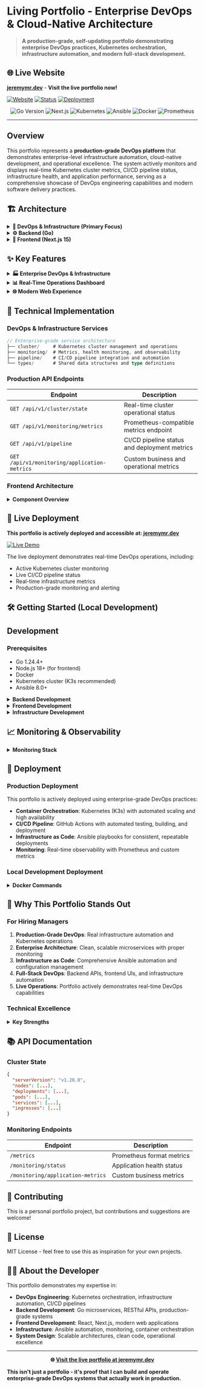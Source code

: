# Living Portfolio - Enterprise DevOps & Cloud-Native Architecture

> **A production-grade, self-updating portfolio demonstrating enterprise DevOps practices, Kubernetes orchestration, infrastructure automation, and modern full-stack development.**

## 🌐 Live Website

**[jeremymr.dev](https://jeremymr.dev)** - **Visit the live portfolio now!**

[![Website](https://img.shields.io/badge/Website-jeremymr.dev-blue?style=for-the-badge&logo=globe)](https://jeremymr.dev)
[![Status](https://img.shields.io/badge/Status-Live%20Production-brightgreen?style=for-the-badge&logo=check-circle)](https://jeremymr.dev)
[![Deployment](https://img.shields.io/badge/Deployment-Kubernetes-blue?style=for-the-badge&logo=kubernetes)](https://jeremymr.dev)

<div align="center">
  <img src="https://img.shields.io/badge/Go-1.24.4+-00ADD8?style=for-the-badge&logo=go&logoColor=white" alt="Go Version">
  <img src="https://img.shields.io/badge/Next.js-15-black?style=for-the-badge&logo=next.js&logoColor=white" alt="Next.js">
  <img src="https://img.shields.io/badge/Kubernetes-1.28+-326CE5?style=for-the-badge&logo=kubernetes&logoColor=white" alt="Kubernetes">
  <img src="https://img.shields.io/badge/Ansible-8.0+-EE0000?style=for-the-badge&logo=ansible&logoColor=white" alt="Ansible">
  <img src="https://img.shields.io/badge/Docker-2496ED?style=for-the-badge&logo=docker&logoColor=white" alt="Docker">
  <img src="https://img.shields.io/badge/Prometheus-E6522C?style=for-the-badge&logo=prometheus&logoColor=white" alt="Prometheus">
</div>

---

## Overview

This portfolio represents a **production-grade DevOps platform** that demonstrates enterprise-level infrastructure automation, cloud-native development, and operational excellence. The system actively monitors and displays real-time Kubernetes cluster metrics, CI/CD pipeline status, infrastructure health, and application performance, serving as a comprehensive showcase of DevOps engineering capabilities and modern software delivery practices.

## 🏗️ Architecture

<details>
<summary><strong>🚀 DevOps & Infrastructure (Primary Focus)</strong></summary>

- **Container Orchestration**: Production Kubernetes (K3s) cluster with high availability
- **Infrastructure as Code**: Comprehensive Ansible automation for cluster provisioning and management
- **CI/CD Pipeline**: GitHub Actions with automated testing, building, and deployment
- **Monitoring & Observability**: Prometheus metrics, Grafana dashboards, and custom application metrics
- **Containerization**: Multi-stage Docker builds with security scanning and optimization
- **Configuration Management**: Ansible playbooks for automated infrastructure deployment

</details>

<details>
<summary><strong>⚙️ Backend (Go)</strong></summary>

- **Language**: Go 1.24.4 with enterprise-grade error handling and logging
- **Framework**: Gorilla Mux for RESTful API routing with middleware support
- **Architecture**: Clean, modular microservices architecture with clear separation of concerns
- **Logging**: Structured logging with Zerolog for production debugging and monitoring
- **Monitoring**: Prometheus metrics integration with custom business metrics
- **Kubernetes Integration**: Native Kubernetes Go client (`k8s.io/client-go`) for cluster management, pod operations, deployment scaling, and real-time cluster state monitoring
- **Prometheus Integration**: Prometheus Go client (`github.com/prometheus/client_golang`) for custom metrics collection, application monitoring, and operational KPIs

</details>

<details>
<summary><strong>🎨 Frontend (Next.js 15)</strong></summary>

- **Framework**: Next.js 15 with React 19 for optimal performance and developer experience
- **Styling**: Tailwind CSS v4 with modern design system and component library
- **UI Components**: Radix UI primitives for accessible, production-ready components
- **Animations**: Framer Motion + GSAP for smooth, performant user interactions
- **3D Graphics**: OGL for WebGL rendering and advanced visualizations
- **State Management**: Modern React patterns with hooks and context for scalable state

</details>

## ✨ Key Features

<details>
<summary><strong>🏭 Enterprise DevOps & Infrastructure</strong></summary>

- **Production Kubernetes Management**: Real-time cluster state visualization with operational insights
- **Infrastructure Automation**: Ansible-driven cluster provisioning, scaling, and maintenance
- **CI/CD Excellence**: Automated testing, building, and deployment pipelines with GitHub Actions
- **Monitoring & Alerting**: Comprehensive observability with Prometheus, custom metrics, and health checks
- **Configuration Management**: Infrastructure as Code with version-controlled Ansible playbooks

</details>

<details>
<summary><strong>📊 Real-Time Operations Dashboard</strong></summary>

- **Cluster Health Monitoring**: Live pod, deployment, and service status tracking
- **Infrastructure Metrics**: Node health, resource utilization, and performance indicators
- **Pipeline Visibility**: Real-time CI/CD status and deployment tracking
- **Operational Insights**: Automated infrastructure health monitoring and alerting

</details>

<details>
<summary><strong>🌐 Modern Web Experience</strong></summary>

- **Responsive Design**: Mobile-first, accessible interface with professional aesthetics
- **Performance Optimization**: Smooth animations and transitions with optimal rendering
- **Theme Support**: Dark/light mode with consistent design language
- **Real-Time Updates**: Live data integration for dynamic user experience

</details>

## 🔧 Technical Implementation

### DevOps & Infrastructure Services
```go
// Enterprise-grade service architecture
├── cluster/     # Kubernetes cluster management and operations
├── monitoring/  # Metrics, health monitoring, and observability
├── pipeline/    # CI/CD pipeline integration and automation
└── types/       # Shared data structures and type definitions
```

### Production API Endpoints
| Endpoint | Description |
|----------|-------------|
| `GET /api/v1/cluster/state` | Real-time cluster operational status |
| `GET /api/v1/monitoring/metrics` | Prometheus-compatible metrics endpoint |
| `GET /api/v1/pipeline` | CI/CD pipeline status and deployment metrics |
| `GET /api/v1/monitoring/application-metrics` | Custom business and operational metrics |

### Frontend Architecture
<details>
<summary><strong>Component Overview</strong></summary>

- **Hero Section**: Professional introduction with enterprise-grade animations
- **Kubernetes Operations**: Real-time cluster visualization and management interface
- **Monitoring Dashboard**: Comprehensive metrics and health indicators
- **DevOps Showcase**: Infrastructure automation and configuration management display
- **Ansible Integration**: Configuration management and infrastructure as Code demonstration

</details>

## 🚀 Live Deployment

**This portfolio is actively deployed and accessible at: [jeremymr.dev](https://jeremymr.dev)**

[![Live Demo](https://img.shields.io/badge/Live%20Demo-View%20Now-blue?style=for-the-badge&logo=play-circle)](https://jeremymr.dev)

The live deployment demonstrates real-time DevOps operations, including:
- Active Kubernetes cluster monitoring
- Live CI/CD pipeline status
- Real-time infrastructure metrics
- Production-grade monitoring and alerting

## 🛠️ Getting Started (Local Development)

## Development

### Prerequisites
- Go 1.24.4+
- Node.js 18+ (for frontend)
- Docker
- Kubernetes cluster (K3s recommended)
- Ansible 8.0+

<details>
<summary><strong>Backend Development</strong></summary>

```bash
cd backend
make build    # Build binary
make run      # Run with hot reload
make test     # Run tests
```

</details>

<details>
<summary><strong>Frontend Development</strong></summary>

```bash
cd frontend/portfolio
npm run dev     # Development server
npm run build   # Production build
npm run lint    # Lint code
```

</details>

<details>
<summary><strong>Infrastructure Development</strong></summary>

```bash
cd scripts/ansible/k3s-ansible
cp inventory-sample.yml inventory.yml
# Edit inventory.yml with your cluster details
ansible-playbook playbooks/site.yml -i inventory.yml
```

</details>

## 📈 Monitoring & Observability

<details>
<summary><strong>Monitoring Stack</strong></summary>

- **Application Metrics**: Custom business metrics and operational KPIs
- **Infrastructure Metrics**: Comprehensive system and cluster health monitoring
- **Prometheus Integration**: Industry-standard monitoring stack with custom exporters
- **Real-time Logging**: Structured logging with Zerolog for production debugging
- **Health Checks**: Automated endpoint health monitoring and alerting
- **Performance Metrics**: Response time, throughput, and resource utilization tracking

</details>

## 🚀 Deployment

### Production Deployment
This portfolio is actively deployed using enterprise-grade DevOps practices:
- **Container Orchestration**: Kubernetes (K3s) with automated scaling and high availability
- **CI/CD Pipeline**: GitHub Actions with automated testing, building, and deployment
- **Infrastructure as Code**: Ansible playbooks for consistent, repeatable deployments
- **Monitoring**: Real-time observability with Prometheus and custom metrics

### Local Development Deployment
<details>
<summary><strong>Docker Commands</strong></summary>

```bash
# Backend
docker build -t living-portfolio-backend ./backend
docker run -p 8080:8080 living-portfolio-backend

# Frontend
docker build -t living-portfolio-frontend ./frontend
docker run -p 3000:3000 living-portfolio-frontend

# Kubernetes
kubectl apply -f k8s/
```

</details>

## 🎯 Why This Portfolio Stands Out

### For Hiring Managers
1. **Production-Grade DevOps**: Real infrastructure automation and Kubernetes operations
2. **Enterprise Architecture**: Clean, scalable microservices with proper monitoring
3. **Infrastructure as Code**: Comprehensive Ansible automation and configuration management
4. **Full-Stack DevOps**: Backend APIs, frontend UIs, and infrastructure automation
5. **Live Operations**: Portfolio actively demonstrates real-time DevOps capabilities

### Technical Excellence
<details>
<summary><strong>Key Strengths</strong></summary>

- **Clean Architecture**: Well-structured, maintainable, enterprise-grade code
- **Production Ready**: Comprehensive error handling, logging, monitoring, and alerting
- **Scalable Design**: Microservices architecture with clear separation of concerns
- **Modern DevOps Practices**: Infrastructure as Code, CI/CD automation, container orchestration
- **Infrastructure Automation**: Ansible, Kubernetes, Docker, and monitoring integration

</details>

## 📚 API Documentation

### Cluster State
```json
{
  "serverVersion": "v1.28.0",
  "nodes": [...],
  "deployments": [...],
  "pods": [...],
  "services": [...],
  "ingresses": [...]
}
```

### Monitoring Endpoints
| Endpoint | Description |
|----------|-------------|
| `/metrics` | Prometheus format metrics |
| `/monitoring/status` | Application health status |
| `/monitoring/application-metrics` | Custom business metrics |

## 🤝 Contributing

This is a personal portfolio project, but contributions and suggestions are welcome!

## 📄 License

MIT License - feel free to use this as inspiration for your own projects.

## 👨‍💻 About the Developer

This portfolio demonstrates my expertise in:
- **DevOps Engineering**: Kubernetes orchestration, infrastructure automation, CI/CD pipelines
- **Backend Development**: Go microservices, RESTful APIs, production-grade systems
- **Frontend Development**: React, Next.js, modern web applications
- **Infrastructure**: Ansible automation, monitoring, container orchestration
- **System Design**: Scalable architectures, clean code, operational excellence

---

<div align="center">
  <strong>🌐 <a href="https://jeremymr.dev">Visit the live portfolio at jeremymr.dev</a></strong>
</div>

**This isn't just a portfolio - it's proof that I can build and operate enterprise-grade DevOps systems that actually work in production.**
